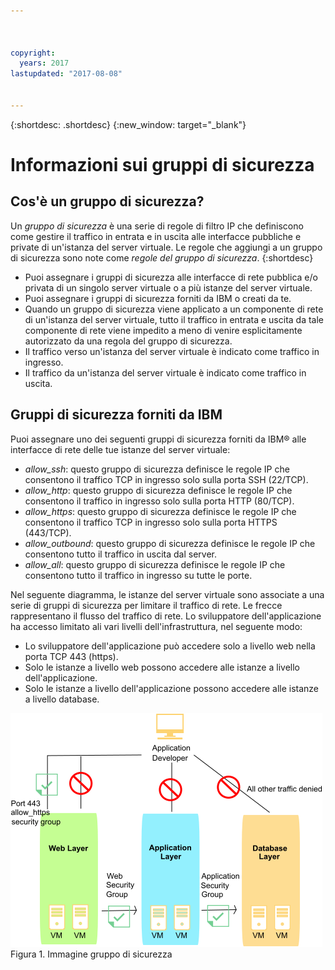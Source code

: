 ```yaml
---



copyright:
  years: 2017
lastupdated: "2017-08-08"


---
```


{:shortdesc: .shortdesc}
{:new_window: target="_blank"}

# Informazioni sui gruppi di sicurezza 

## Cos'è un gruppo di sicurezza?
Un *gruppo di sicurezza* è una serie di regole di filtro IP che definiscono come gestire il traffico
in entrata e in uscita alle interfacce pubbliche e private di un'istanza del server virtuale. Le regole che
aggiungi a un gruppo di sicurezza sono note come *regole del gruppo di sicurezza*.
{:shortdesc}

* Puoi assegnare i gruppi di sicurezza alle interfacce di rete pubblica e/o privata di un singolo server virtuale o a più istanze del server virtuale. 
* Puoi assegnare i gruppi di sicurezza forniti da IBM o creati da te.
* Quando un gruppo di sicurezza viene applicato a un componente di rete di un'istanza del server virtuale, tutto il traffico in entrata e uscita da tale componente di rete viene impedito a meno di venire esplicitamente autorizzato da una regola del gruppo di sicurezza.
* Il traffico verso un'istanza del server virtuale è indicato come traffico in ingresso.
* Il traffico da un'istanza del server virtuale è indicato come traffico in uscita.

## Gruppi di sicurezza forniti da IBM
Puoi assegnare uno dei seguenti gruppi di sicurezza forniti da IBM® alle interfacce di
rete delle tue istanze del server virtuale:

* *allow_ssh*: questo gruppo di sicurezza definisce le regole IP che consentono il traffico TCP in ingresso solo sulla porta SSH (22/TCP).
* *allow_http*: questo gruppo di sicurezza definisce le regole IP che consentono il traffico in ingresso solo sulla porta HTTP (80/TCP).
* *allow_https*: questo gruppo di sicurezza definisce le regole IP che consentono il traffico TCP in ingresso solo sulla porta HTTPS (443/TCP).
* *allow_outbound*: questo gruppo di sicurezza definisce le regole IP che consentono tutto il traffico in uscita dal server.
* *allow_all*: questo gruppo di sicurezza definisce le regole IP che consentono tutto il traffico in ingresso su tutte le porte.

Nel seguente diagramma, le istanze del server virtuale sono associate
a una serie di gruppi di sicurezza per limitare il traffico di rete. Le frecce rappresentano il flusso del traffico di rete. Lo sviluppatore dell'applicazione ha accesso limitato ali vari livelli dell'infrastruttura, nel seguente modo:

* Lo sviluppatore dell'applicazione può accedere solo a livello web nella porta TCP 443 (https).
* Solo le istanze a livello web possono accedere alle istanze a livello dell'applicazione.
* Solo le istanze a livello dell'applicazione possono accedere alle istanze a livello database. 

![Immagine gruppo di sicurezza](images/SecurityGroups.png "L'immagine mostra il flusso del traffico di rete con una serie di gruppi di sicurezza abilitati") Figura 1. Immagine gruppo di sicurezza


